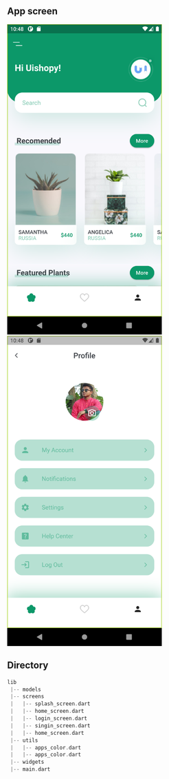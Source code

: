 
## App screen 
<img width="360" src="screen_shorts/Screenshot_2.png"/>
<img width="360" src="screen_shorts/Screenshot_1.png"/>



## Directory
```dart
lib
 |-- models
 |-- screens
 |   |-- splash_screen.dart 
 |   |-- home_screen.dart 
 |   |-- login_screen.dart 
 |   |-- singin_screen.dart 
 |   |-- home_screen.dart 
 |-- utils
 |   |-- apps_color.dart 
 |   |-- apps_color.dart 
 |-- widgets
 |-- main.dart 

```